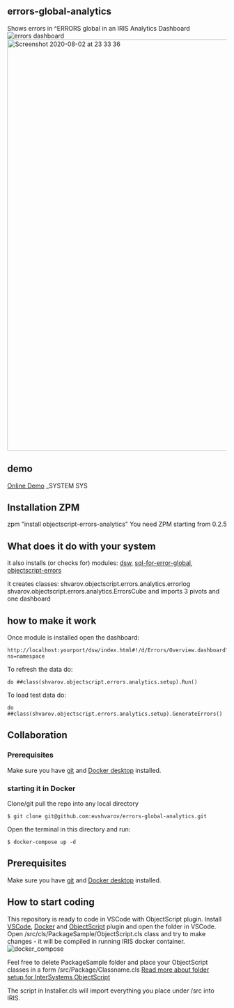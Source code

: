 ## errors-global-analytics
Shows errors in ^ERRORS global in an IRIS Analytics Dashboard
![errors dashboard](https://user-images.githubusercontent.com/2781759/89131782-051dec80-d518-11ea-8b30-8e0acc5235e9.png "Errors dashboard")
<img width="943" alt="Screenshot 2020-08-02 at 23 33 36" src="https://user-images.githubusercontent.com/2781759/89131862-98efb880-d518-11ea-9b59-c3971f691ad1.png">

## demo
[Online Demo](http://errors-analytics.demo.community.intersystems.com/dsw/index.html#/IRISAPP)
_SYSTEM SYS


## Installation ZPM

zpm "install objectscript-errors-analytics"
You need ZPM starting from 0.2.5

## What does it do with your system

it also installs (or checks for) modules: [dsw](https://openexchange.intersystems.com/package/DeepSeeWeb), [sql-for-error-global](https://openexchange.intersystems.com/package/SQL-for--%5EERRORS-Global-1), [objectscript-errors](https://openexchange.intersystems.com/package/objectscript-errors)

it creates classes:
shvarov.objectscript.errors.analytics.errorlog
shvarov.objectscript.errors.analytics.ErrorsCube
and imports 3 pivots and one dashboard

## how to make it work

Once module is installed open the dashboard:
```
http://localhost:yourport/dsw/index.html#!/d/Errors/Overview.dashboard?ns=namespace
```

To refresh the data do:
```
do ##class(shvarov.objectscript.errors.analytics.setup).Run()
```
To load test data do:
```
do ##class(shvarov.objectscript.errors.analytics.setup).GenerateErrors()
```

## Collaboration

### Prerequisites
Make sure you have [git](https://git-scm.com/book/en/v2/Getting-Started-Installing-Git) and [Docker desktop](https://www.docker.com/products/docker-desktop) installed.


### starting it in Docker

Clone/git pull the repo into any local directory

```
$ git clone git@github.com:evshvarov/errors-global-analytics.git
```

Open the terminal in this directory and run:

```
$ docker-compose up -d
```

## Prerequisites
Make sure you have [git](https://git-scm.com/book/en/v2/Getting-Started-Installing-Git) and [Docker desktop](https://www.docker.com/products/docker-desktop) installed.


## How to start coding
This repository is ready to code in VSCode with ObjectScript plugin.
Install [VSCode](https://code.visualstudio.com/), [Docker](https://marketplace.visualstudio.com/items?itemName=ms-azuretools.vscode-docker) and [ObjectScript](https://marketplace.visualstudio.com/items?itemName=daimor.vscode-objectscript) plugin and open the folder in VSCode.
Open /src/cls/PackageSample/ObjectScript.cls class and try to make changes - it will be compiled in running IRIS docker container.
![docker_compose](https://user-images.githubusercontent.com/2781759/87149599-3c063700-c2b9-11ea-9250-9b5d42ec4932.gif)

Feel free to delete PackageSample folder and place your ObjectScript classes in a form
/src/Package/Classname.cls
[Read more about folder setup for InterSystems ObjectScript](https://community.intersystems.com/post/simplified-objectscript-source-folder-structure-package-manager)

The script in Installer.cls will import everything you place under /src into IRIS.


